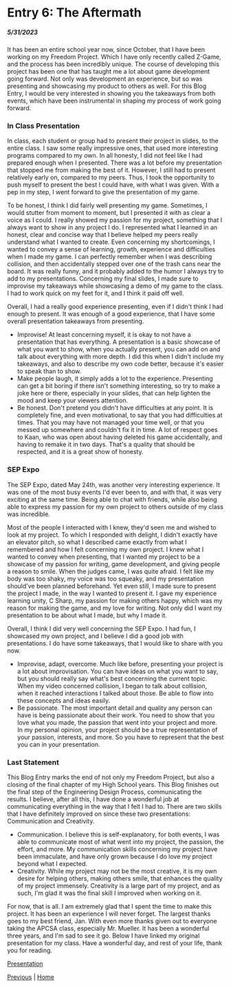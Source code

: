 # Entry 6: The Aftermath
##### 5/31/2023

It has been an entire school year now, since October, that I have been working on my Freedom Project. Which I have only recently called Z-Game, and the process has been incredibly unique. 
The course of developing this project has been one that has taught me a lot about game development going forward. 
Not only was development an experience, but so was presenting and showcasing my product to others as well. 
For this Blog Entry, I would be very interested in showing you the takeaways from both events, which have been instrumental in shaping my process of work going forward.

### In Class Presentation
In class, each student or group had to present their project in slides, to the entire class. 
I saw some really impressive ones, that used more interesting programs compared to my own.
In all honesty, I did not feel like I had prepared enough when I presented.
There was a lot before my presentation that stopped me from making the best of it.
However, I still had to present relatively early on, compared to my peers. 
Thus, I took the opportunity to push myself to present the best I could have, with what I was given.
With a pep in my step, I went forward to give the presentation of my game.

To be honest, I think I did fairly well presenting my game. 
Sometimes, I would stutter from moment to moment, but I presented it with as clear a voice as I could.
I really showed my passion for my project, something that I always want to show in any project I do. 
I represented what I learned in an honest, clear and concise way that I believe helped my peers really understand what I wanted to create.
Even concerning my shortcomings, I wanted to convey a sense of learning, growth, experience and difficulties when I made my game.
I can perfectly remember when I was describing collision, and then accidentally stepped over one of the trash cans near the board. 
It was really funny, and it probably added to the humor I always try to add to my presentations.
Concerning my final slides, I made sure to improvise my takeaways while showcasing a demo of my game to the class.
I had to work quick on my feet for it, and I think it paid off well.

Overall, I had a really good experience presenting, even if I didn't think I had enough to present.
It was enough of a good experience, that I have some overall presentation takeaways from presenting.

- Improvise! At least concerning myself, it is okay to not have a presentation that has everything. A presentation is a basic showcase of what you want to show, when you actually present, you can add on and talk about everything with more depth. I did this when I didn't include my takeaways, and also to describe my own code better, because it's easier to speak than to show.
- Make people laugh, it simply adds a lot to the experience. Presenting can get a bit boring if there isn't something interesting, so try to make a joke here or there, especially in your slides, that can help lighten the mood and keep your viewers attention.
- Be honest. Don't pretend you didn't have difficulties at any point. It is completely fine, and even motivational, to say that you had difficulties at times. That you may have not managed your time well, or that you messed up somewhere and couldn't fix it in time.
A lot of respect goes to Kaan, who was open about having deleted his game accidentally, and having to remake it in two days. That's a quality that should be respected, and it is a great show of honesty.

### SEP Expo
The SEP Expo, dated May 24th, was another very interesting experience. 
It was one of the most busy events I'd ever been to, and with that, it was very exciting at the same time. 
Being able to chat with friends, while also being able to express my passion for my own project to others outside of my class was incredible.

Most of the people I interacted with I knew, they'd seen me and wished to look at my project. 
To which I responded with delight, I didn't exactly have an elevator pitch, so what I described came exactly from what I remembered and how I felt concerning my own project.
I knew what I wanted to convey when presenting, that I wanted my project to be a showcase of my passion for writing, game development, and giving people a reason to smile.
When the judges came, I was quite afraid. I felt like my body was too shaky, my voice was too squeaky, and my presentation should've been planned beforehand. 
Yet even still, I made sure to present the project I made, in the way I wanted to present it.
I gave my experience learning unity, C Sharp, my passion for making others happy, which was my reason for making the game, and my love for writing.
Not only did I want my presentation to be about what I made, but why I made it.

Overall, I think I did very well concerning the SEP Expo. I had fun, I showcased my own project, and I believe I did a good job with presentations.
I do have some takeaways, that I would like to share with you now. 

- Improvise, adapt, overcome. Much like before, presenting your project is a lot about improvisation. You can have ideas on what you want to say, but you should really say what's best concerning the current topic. When my video concerned collision, I began to talk about collision, when it reached interactions I talked about those. Be able to flow into these concepts and ideas easily.
- Be passionate. The most important detail and quality any person can have is being passionate about their work. You need to show that you love what you made, the passion that went into your project and more. In my personal opinion, your project should be a true representation of your passion, interests, and more. So you have to represent that the best you can in your presentation.

### Last Statement
This Blog Entry marks the end of not only my Freedom Project, but also a closing of the final chapter of my High School years.
This Blog finishes out the final step of the Engineering Design Process, communicating the results. I believe, after all this, I have done a wonderful job at communicating everything in the way that I felt I had to.
There are two skills that I have definitely improved on since these two presentations: Communication and Creativity.
- Communication. I believe this is self-explanatory, for both events, I was able to communicate most of what went into my project, the passion, the effort, and more. My communication skills concerning my project have been immaculate, and have only grown because I do love my project beyond what I expected. 
- Creativity. While my project may not be the most creative, it is my own desire for helping others, making others smile, that enhances the quality of my project immensely. Creativity is a large part of my project, and as such, I'm glad it was the final skill I improved when working on it.

For now, that is all. I am extremely glad that I spent the time to make this project. It has been an experience I will never forget.
The largest thanks goes to my best friend, Jan. With even more thanks given out to everyone taking the APCSA class, especially Mr. Mueller. 
It has been a wonderful three years, and I'm sad to see it go. 
Below I have linked my original presentation for my class.
Have a wonderful day, and rest of your life, thank you for reading.

[Presentation](https://docs.google.com/presentation/d/1Pa1qqhDKnhODJbzg8QD90sBo02Ur4FrI31dXsP3DTTM/edit?usp=sharing)

[Previous](entry05.md) | [Home](../README.md)
